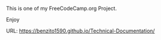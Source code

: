 This is one of my FreeCodeCamp.org Project.

Enjoy

URL: https://benzito1590.github.io/Technical-Documentation/
